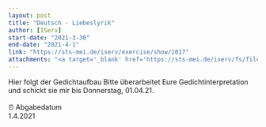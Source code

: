 ```yaml
---
layout: post
title: "Deutsch - Liebeslyrik"
author: [IServ]
start-date: "2021-3-30"
end-date: "2021-4-1"
link: "https://sts-mei.de/iserv/exercise/show/1017"
attachments: "<a target='_blank' href='https://sts-mei.de/iserv/fs/file/exercise-dl/15663/Aufbau%20-%20Gedichtinterpretation.pdf'>Aufbau_-_Gedichtinterpretation.pdf</a><br> "
---
```

Hier folgt der Gedichtaufbau Bitte überarbeitet Eure Gedichtinterpretation und schickt sie mir bis Donnerstag, 01.04.21. <br><br> ⏰ Abgabedatum <br>1.4.2021